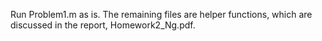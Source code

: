 Run Problem1.m as is. The remaining files are helper functions, which are discussed in the report, Homework2_Ng.pdf.
